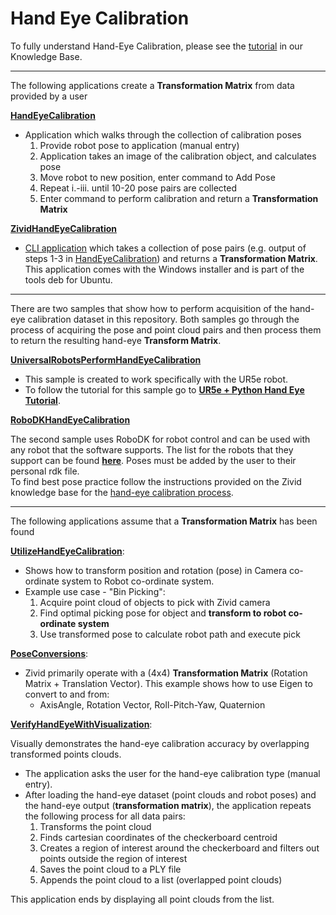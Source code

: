 # Hand Eye Calibration

To fully understand Hand-Eye Calibration, please see the [tutorial][Tutorial-url] in our Knowledge Base.

-----------------
The following applications create a **Transformation Matrix** from data provided by a user

[**HandEyeCalibration**][HandEyeCalibration-url]

* Application which walks through the collection of calibration poses
   1. Provide robot pose to application (manual entry)
   2. Application takes an image of the calibration object, and calculates pose
   3. Move robot to new position, enter command to Add Pose
   4. Repeat i.-iii. until 10-20 pose pairs are collected
   5. Enter command to perform calibration and return a **Transformation Matrix**

[**ZividHandEyeCalibration**][ZividHandEyeCalibration-url]

* [CLI application][CLI application-url] which takes a collection of pose pairs (e.g. output of steps 1-3 in [HandEyeCalibration][HandEyeCalibration-url]) and returns a **Transformation Matrix**. This application comes with the Windows installer and is part of the tools deb for Ubuntu.

-----------------

There are two samples that show how to perform acquisition of the hand-eye calibration dataset in this repository.
Both samples go through the process of acquiring the pose and point cloud pairs and then process them to return the resulting hand-eye **Transform Matrix**.

[**UniversalRobotsPerformHandEyeCalibration**][URhandeyecalibration-url]

* This sample is created to work specifically with the UR5e robot.
* To follow the tutorial for this sample go to [**UR5e + Python Hand Eye Tutorial**][URHandEyeTutorial-url].

[**RoboDKHandEyeCalibration**][RobodkHandEyeCalibration-url]

The second sample uses RoboDK for robot control and can be used with any robot that the software supports.
The list for the robots that they support can be found [**here**][robodk-robot-library-url].
Poses must be added by the user to their personal rdk file.    
To find best pose practice follow the instructions provided on the Zivid knowledge base for the [hand-eye calibration process][ZividHandEyeCalibration-url].

-----------------
The following applications assume that a **Transformation Matrix** has been found

[**UtilizeHandEyeCalibration**][UtilizeHandEyeCalibration-url]:

* Shows how to transform position and rotation (pose) in Camera co-ordinate system to Robot co-ordinate system.
* Example use case - "Bin Picking":
   1. Acquire point cloud of objects to pick with Zivid camera
   2. Find optimal picking pose for object and **transform to robot co-ordinate system**
   3. Use transformed pose to calculate robot path and execute pick

[**PoseConversions**][PoseConversions-url]:

* Zivid primarily operate with a (4x4) **Transformation Matrix** (Rotation Matrix + Translation Vector). This example shows how to use Eigen to convert to and from:
  * AxisAngle, Rotation Vector, Roll-Pitch-Yaw, Quaternion

[**VerifyHandEyeWithVisualization**][VerifyHandEyeWithVisualization-url]:

Visually demonstrates the hand-eye calibration accuracy by overlapping transformed points clouds.

* The application asks the user for the hand-eye calibration type (manual entry).
* After loading the hand-eye dataset (point clouds and robot poses) and the hand-eye output (**transformation matrix**), the application repeats the following process for all data pairs:
   1. Transforms the point cloud
   2. Finds cartesian coordinates of the checkerboard centroid
   3. Creates a region of interest around the checkerboard and filters out points outside the region of interest
   4. Saves the point cloud to a PLY file
   5. Appends the point cloud to a list (overlapped point clouds)

This application ends by displaying all point clouds from the list.

[HandEyeCalibration-url]: hand_eye_calibration.py
[UtilizeHandEyeCalibration-url]: utilize_hand_eye_calibration.py
[VerifyHandEyeWithVisualization-url]: verify_hand_eye_with_visualization.py
[ZividHandEyeCalibration-url]: https://support.zivid.com/latest/academy/applications/hand-eye/hand-eye-calibration-process.html
[Tutorial-url]: https://support.zivid.com/latest/academy/applications/hand-eye.html
[PoseConversions-url]: pose_conversions.py
[CLI application-url]: https://support.zivid.com/latest/academy/applications/hand-eye/zivid_CLI_tool_for_hand_eye_calibration.html
[URhandeyecalibration-url]: ur_hand_eye_calibration/universal_robots_perform_hand_eye_calibration.py
[URHandEyeTutorial-url]: https://support.zivid.com/en/latest/academy/applications/hand-eye/ur5-robot-+-python-generate-dataset-and-perform-hand-eye-calibration.html
[RobodkHandEyeCalibration-url]: robodk_hand_eye_calibration/robodk_hand_eye_calibration.py
[robodk-robot-library-url]: https://robodk.com/supported-robots